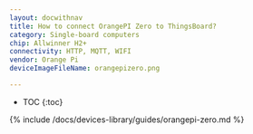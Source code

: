 ```yaml
---
layout: docwithnav
title: How to connect OrangePI Zero to ThingsBoard?
category: Single-board computers
chip: Allwinner H2+
connectivity: HTTP, MQTT, WIFI
vendor: Orange Pi
deviceImageFileName: orangepizero.png

---
```


* TOC
{:toc}

{% include /docs/devices-library/guides/orangepi-zero.md %}